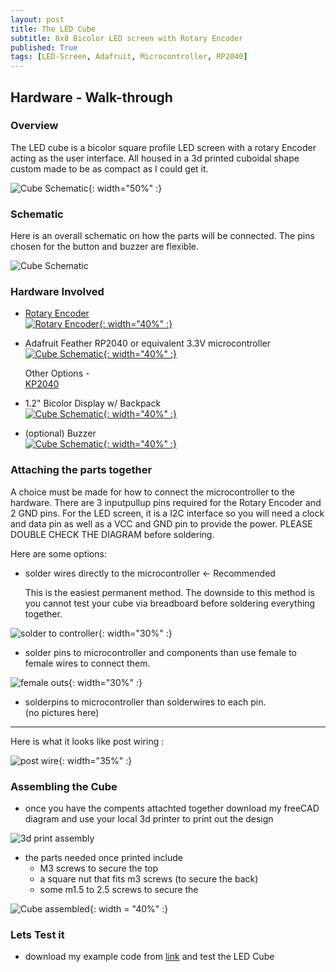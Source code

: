 ```yaml
---
layout: post
title: The LED Cube
subtitle: 8x8 Bicolor LED screen with Rotary Encoder
published: True
tags: [LED-Screen, Adafruit, Microcontroller, RP2040]
---
```

## Hardware - Walk-through

### Overview 
The LED cube is a bicolor square profile LED screen with a rotary Encoder acting as the user interface. All housed in a 3d printed cuboidal shape custom made to be as compact as I could get it. 

![Cube Schematic](https://github.com/hbchaney/hbchaney.github.io/blob/master/assets/img/LED_cube/Cube_front.jpg?raw=true){: width="50%" :}

### Schematic 
Here is an overall schematic on how the parts will be connected. The pins chosen for the button and buzzer are flexible. 

![Cube Schematic](https://github.com/hbchaney/hbchaney.github.io/blob/master/assets/img/LED_cube/Schematic.png?raw=true)


### Hardware Involved 

- [Rotary Encoder](https://www.adafruit.com/product/377)  
	[![Rotary Encoder](https://github.com/hbchaney/hbchaney.github.io/blob/master/assets/img/LED_cube/Rotary_Encoder.jpg?raw=true){: width="40%" :}](https://www.adafruit.com/product/377) 
    
- Adafruit Feather RP2040 or equivalent 3.3V microcontroller
	[![Cube Schematic](https://github.com/hbchaney/hbchaney.github.io/blob/master/assets/img/LED_cube/rp2040.jpg?raw=true){: width="40%" :}](https://www.adafruit.com/product/4884)
    
    Other Options -   
    [KP2040](https://www.adafruit.com/product/5302)
    
- 1.2" Bicolor Display w/ Backpack  
	[![Cube Schematic](https://github.com/hbchaney/hbchaney.github.io/blob/master/assets/img/LED_cube/Bicolor_LED.jpg?raw=true){: width="40%" :}](https://www.adafruit.com/product/902)
    
- (optional) Buzzer  
	[![Cube Schematic](https://github.com/hbchaney/hbchaney.github.io/blob/master/assets/img/LED_cube/buzzer.jpg?raw=true){: width="40%" :}](https://www.adafruit.com/product/1536)
	

### Attaching the parts together 

A choice must be made for how to connect the microcontroller to the hardware. There are 3 inputpullup pins required for the Rotary Encoder and 2 GND pins. For the LED screen, it is a I2C interface so you will need a clock and data pin as well as a VCC and GND pin to provide the power. PLEASE DOUBLE CHECK THE DIAGRAM before soldering. 

Here are some options:  

- solder wires directly to the microcontroller  <- Recommended
  
	This is the easiest permanent method. The downside to this method is you cannot test your cube via breadboard before soldering everything together.

![solder to controller](https://github.com/hbchaney/hbchaney.github.io/blob/master/assets/img/LED_cube/solder_to_micro.jpg?raw=true){: width="30%" :}

- solder pins to microcontroller and components than use female to female wires to connect them.

![female outs](https://github.com/hbchaney/hbchaney.github.io/blob/master/assets/img/LED_cube/female_wire.jpg?raw=true){: width="30%" :}

- solderpins to microcontroller than solderwires to each pin.  
(no pictures here)
---

Here is what it looks like post wiring : 

![post wire](https://github.com/hbchaney/hbchaney.github.io/blob/master/assets/img/LED_cube/wired_up.jpg?raw=true){: width="35%" :}

### Assembling the Cube 

- once you have the compents attachted together download my freeCAD diagram and use your local 3d printer to print out the design 

![3d print assembly](https://github.com/hbchaney/hbchaney.github.io/blob/master/assets/img/LED_cube/STLs_shown.PNG?raw=true)


- the parts needed once printed include  
	- M3 screws to secure the top 
	- a square nut that fits m3 screws (to secure the back) 
	- some m1.5 to 2.5 screws to secure the 


![Cube assembled](https://github.com/hbchaney/hbchaney.github.io/blob/master/assets/img/LED_cube/inside_cube.jpg?raw=true){: width = "40%" :}

### Lets Test it

- download my example code from [link](https://github.com/hbchaney/8x8-LED-Libraries) and test the LED Cube